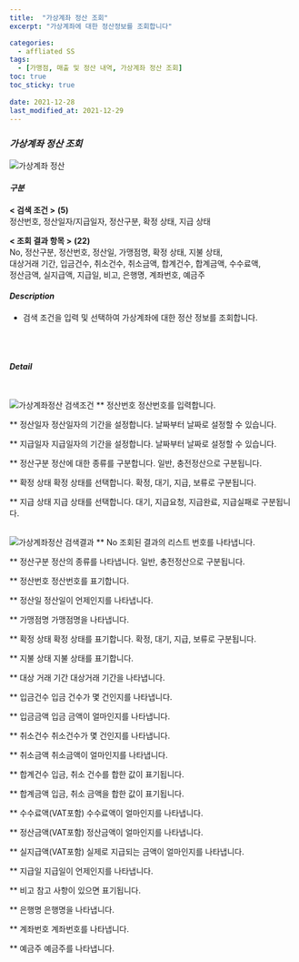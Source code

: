 ```yaml
---
title:  "가상계좌 정산 조회"
excerpt: "가상계좌에 대한 정산정보를 조회합니다"

categories:
  - affliated SS
tags:
  - [가맹점, 매출 및 정산 내역, 가상계좌 정산 조회]
toc: true
toc_sticky: true
 
date: 2021-12-28
last_modified_at: 2021-12-29
---
```

### *가상계좌 정산 조회*
![가상계좌 정산](https://user-images.githubusercontent.com/95394003/147636140-cf646db4-3295-47f7-bcfe-a26653ce1107.jpeg)

#### *구분* <br>
**< 검색 조건 >** **(5)**
<br>정산번호, 정산일자/지급일자, 정산구분, 확정 상태, 지급 상태

**< 조회 결과 항목 >** **(22)**
<br>No, 정산구분, 정산번호, 정산일, 가맹점명, 확정 상태, 지불 상태,<br>대상거래 기간, 입금건수, 취소건수, 취소금액, 합계건수, 합계금액, 수수료액,<br>정산금액, 실지급액, 지급일, 비고, 은행명, 계좌번호, 예금주

#### *Description*
- 검색 조건을 입력 및 선택하여 가상계좌에 대한 정산 정보를 조회합니다.
<br>
<br>

#### *Detail*
<br>

![가상계좌정산 검색조건](https://user-images.githubusercontent.com/95394003/147636144-b23d5a30-64ff-4195-be40-e647916edfcd.jpeg)
** 정산번호
정산번호를 입력합니다.

** 정산일자
정산일자의 기간을 설정합니다. 날짜부터 날짜로 설정할 수 있습니다.

** 지급일자
지급일자의 기간을 설정합니다. 날짜부터 날짜로 설정할 수 있습니다.

** 정산구분
정산에 대한 종류를 구분합니다. 일반, 충전정산으로 구분됩니다.

** 확정 상태
확정 상태를 선택합니다. 확정, 대기, 지급, 보류로 구분됩니다.

** 지급 상태
지급 상태를 선택합니다. 대기, 지급요청, 지급완료, 지급실패로 구분됩니다.
<br>
<br>

![가상계좌정산 검색결과](https://user-images.githubusercontent.com/95394003/147636145-fcfc259c-8cd5-4505-bbbb-ebd56ec01575.jpeg)
** No
조회된 결과의 리스트 번호를 나타냅니다.

** 정산구분
정산의 종류를 나타냅니다. 일반, 충전정산으로 구분됩니다.

** 정산번호
정산번호를 표기합니다.

** 정산일
정산일이 언제인지를 나타냅니다.

** 가맹점명
가맹점명을 나타냅니다.

** 확정 상태
확정 상태를 표기합니다. 확정, 대기, 지급, 보류로 구분됩니다.

** 지불 상태
지불 상태를 표기합니다.

** 대상 거래 기간
대상거래 기간을 나타냅니다.

** 입금건수
입금 건수가 몇 건인지를 나타냅니다.

** 입금금액
입금 금액이 얼마인지를 나타냅니다.

** 취소건수
취소건수가 몇 건인지를 나타냅니다.

** 취소금액
취소금액이 얼마인지를 나타냅니다.

** 합계건수
입금, 취소 건수를 합한 값이 표기됩니다.

** 합계금액
입금, 취소 금액을 합한 값이 표기됩니다.

** 수수료액(VAT포함)
수수료액이 얼마인지를 나타냅니다.

** 정산금액(VAT포함)
정산금액이 얼마인지를 나타냅니다.

** 실지급액(VAT포함)
실제로 지급되는 금액이 얼마인지를 나타냅니다.

** 지급일
지급일이 언제인지를 나타냅니다.

** 비고
참고 사항이 있으면 표기됩니다.

** 은행명
은행명을 나타냅니다.

** 계좌번호
계좌번호를 나타냅니다.

** 예금주
예금주를 나타냅니다.